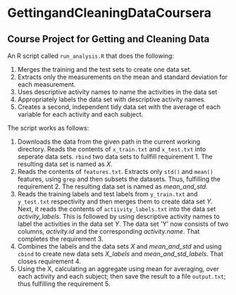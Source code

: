 GettingandCleaningDataCoursera
==============================

Course Project for Getting and Cleaning Data
--------------------------------------------
An R script called `run_analysis.R` that does the following:

1. Merges the training and the test sets to create one data set.
2. Extracts only the measurements on the mean and standard deviation for each measurement.
3. Uses descriptive activity names to name the activities in the data set
4. Appropriately labels the data set with descriptive activity names.
5. Creates a second, independent tidy data set with the average of each variable for each activity and each subject.

The script works as follows:

1.  Downloads the data from the given path in the current working directory. Reads the contents of `x_train.txt` and `x_test.txt` into seperate data sets. `rbind` two data sets to fullfill requirement 1. The resulting data set is named as *X*.
2.  Reads the contents of `features.txt`. Extracts only `std()` and `mean()` features, using `grep` and then subsets the datasets. Thus, fulfilling the requirement 2. The resulting data set is named as *mean_and_std*.
3.  Reads the training labels and test labels from `y_train.txt` and `y_test.txt` respectivity and then merges them to create data set *Y*. Next, it reads the contents of `actiivity_labels.txt` into the data set *activity_labels*. This is followed by using descriptive activity names to label the activities in the data set *Y*. The data set 'Y' now consists of two columns, *activity.id* and the corresponding *activity.name*. That completes the requirement 3.
4.  Combines the labels and the data sets *X* and *mean_and_std* and using `cbind` to create new data sets *X_labels* and *mean_and_std_labels*. That closes requirement 4.
5.  Using the X, calculating an aggregate using mean for averaging, over each activity and each subject; then save the          result to a file `output.txt`; thus fulfilling the requirement 5.
